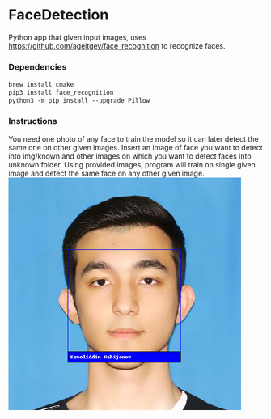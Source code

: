 # FaceDetection

Python app that given input images, uses https://github.com/ageitgey/face_recognition to recognize faces.

### Dependencies

```
brew install cmake
pip3 install face_recognition
python3 -m pip install --upgrade Pillow
```

### Instructions

You need one photo of any face to train the model so it can later detect the same one on other given images. Insert an image of face you want to detect into img/known and other images on which you want to detect faces into unknown folder.
Using provided images, program will train on single given image and detect the same face on any other given image.
![sample output](face.png)


